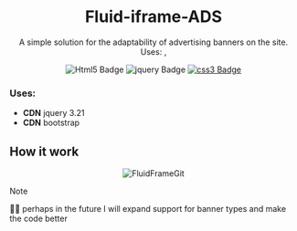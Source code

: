 <link rel="stylesheet" href="https://cdn.jsdelivr.net/gh/devicons/devicon@v2.15.1/devicon.min.css">
<h1 align="center">Fluid-iframe-ADS</h1>

<p align="center">A simple solution for the adaptability of advertising banners on the site. Uses: , </p>


<div id="badges" align="center">
    <img src="https://img.shields.io/badge/Html5-red?style=for-the-badge&logo=Html5&logoColor=white" alt="Html5 Badge"/>
    <img src="https://img.shields.io/badge/jquery_3.2-0769ad?style=for-the-badge&logo=jquery&logoColor=7bcff7" alt="jquery Badge"/>
  <a href="your-twitter-URL">
    <img src="https://img.shields.io/badge/css-379bd6?style=for-the-badge&logo=css3&logoColor=fff" alt="css3 Badge"/>
  </a>
</div>

### Uses:

- **CDN** jquery 3.21
- **CDN** bootstrap


## How it work
<i class="devicon-jquery-plain"></i>
  

<p align="center"><img src="https://github.com/OKontey/Fluid-iframe-ADS/assets/157806715/ca5c3c68-03ae-457b-9eda-a9a8926f7c12" alt="FluidFrameGit"></p>




<p align="center">

</p>

> [!NOTE]
> 🤷‍♂️ perhaps in the future I will expand support for banner types and make the code better

